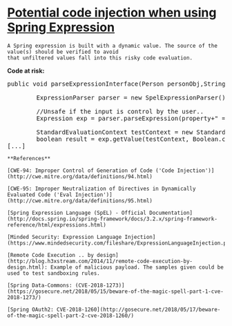 # [Potential code injection when using Spring Expression](http://find-sec-bugs.github.io/bugs.htm#SPEL_INJECTION)

    A Spring expression is built with a dynamic value. The source of the value(s) should be verified to avoid
    that unfiltered values fall into this risky code evaluation.

**Code at risk:**

<pre>
public void parseExpressionInterface(Person personObj,String property) {

        ExpressionParser parser = new SpelExpressionParser();

        //Unsafe if the input is control by the user..
        Expression exp = parser.parseExpression(property+" == 'Albert'");

        StandardEvaluationContext testContext = new StandardEvaluationContext(personObj);
        boolean result = exp.getValue(testContext, Boolean.class);
[...]</pre>

    **References**  

    [CWE-94: Improper Control of Generation of Code ('Code Injection')](http://cwe.mitre.org/data/definitions/94.html)  

    [CWE-95: Improper Neutralization of Directives in Dynamically Evaluated Code ('Eval Injection')](http://cwe.mitre.org/data/definitions/95.html)  

    [Spring Expression Language (SpEL) - Official Documentation](http://docs.spring.io/spring-framework/docs/3.2.x/spring-framework-reference/html/expressions.html)  

    [Minded Security: Expression Language Injection](https://www.mindedsecurity.com/fileshare/ExpressionLanguageInjection.pdf)  

    [Remote Code Execution .. by design](http://blog.h3xstream.com/2014/11/remote-code-execution-by-design.html): Example of malicious payload. The samples given could be used to test sandboxing rules.  

    [Spring Data-Commons: (CVE-2018-1273)](https://gosecure.net/2018/05/15/beware-of-the-magic-spell-part-1-cve-2018-1273/)  

    [Spring OAuth2: CVE-2018-1260](http://gosecure.net/2018/05/17/beware-of-the-magic-spell-part-2-cve-2018-1260/)